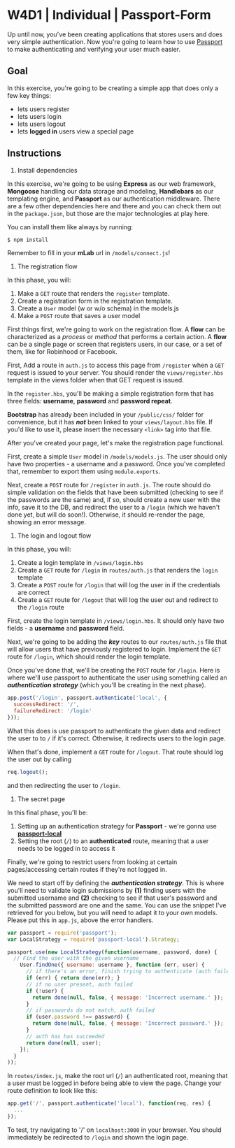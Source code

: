 # W4D1 | Individual | Passport-Form

Up until now, you've been creating applications that stores users and does very
simple authentication. Now you're going to learn how to use
[Passport](http://passportjs.org) to make authenticating and verifying your user
much easier.

## Goal

In this exercise, you're going to be creating a simple app that does only a few 
key things:

+ lets users register
+ lets users login
+ lets users logout
+ lets **logged in** users view a special page


## Instructions

1. Install dependencies

  In this exercise, we're going to be using **Express** as our web framework,
  **Mongoose** handling our data storage and modeling, **Handlebars** as our
  templating engine, and **Passport** as our authentication middleware. There
  are a few other dependencies here and there and you can check them out in the
  `package.json`, but those are the major technologies at play here.
  
  You can install them like always by running:
  
  ```bash
  $ npm install
  ```
  
  Remember to fill in your **mLab** url in `/models/connect.js`!

1. The registration flow

  In this phase, you will:
  
  1. Make a `GET` route that renders the `register` template.
  1. Create a registration form in the registration template.
  1. Create a `User` model (w or w/o schema) in the models.js
  1. Make a `POST` route that saves a user model 

  First things first, we're going to work on the registration flow. A **flow**
  can be characterized as a *process* or *method* that performs a certain
  action. A **flow** can be a single page or screen that registers users, in our
  case, or a set of them, like for Robinhood or Facebook.
  
  First, Add a route in `auth.js` to access this page from `/register` when a
  `GET` request is issued to your server. You should render the
  `views/register.hbs` template in the views folder when that GET request is
  issued.
  
  In the `register.hbs`, you'll be making a simple registration form that has
  three fields: **username**, **password** and **password repeat**.
  
  **Bootstrap** has already been included in your `/public/css/` folder for
  convenience, but it has ***not*** been linked to your `views/layout.hbs`
  file. If you'd like to use it, please insert the necessary `<link>` tag into
  that file.
  
  After you've created your page, let's make the registration page functional.
  
  First, create a simple `User` model in `/models/models.js`. The user should
  only have two properties - a username and a password. Once you've completed
  that, remember to export them using `module.exports`.
  
  Next, create a `POST` route for `/register` in `auth.js`. The route should do
  simple validation on the fields that have been submitted (checking to see if
  the passwords are the same) and, if so, should create a new user with the
  info, save it to the DB, and redirect the user to a `/login` (which we haven't
  done yet, but will do soon!). Otherwise, it should re-render the page, showing
  an error message.

1. The login and logout flow

  In this phase, you will:
  
  1. Create a login template in `/views/login.hbs`
  1. Create a `GET` route for `/login` in `routes/auth.js` that renders the 
  `login` template
  1. Create a `POST` route for `/login` that will log the user in if the 
  credentials are correct
  1. Create a `GET` route for `/logout` that will log the user out and redirect 
  to the `/login` route
  
  First, create the login template in `/views/login.hbs`. It should only have
  two fields - a **username** and **password** field.
  
  Next, we're going to be adding the ***key*** routes to our `routes/auth.js`
  file that will allow users that have previously registered to login. Implement
  the `GET` route for `/login`, which should render the login template.
  
  Once you've done that, we'll be creating the `POST` route for `/login`. Here
  is where we'll use passport to authenticate the user using something called an
  ***authentication strategy*** (which you'll be creating in the next phase).
  
  ```javascript
  app.post('/login', passport.authenticate('local', {
    successRedirect: '/',
    failureRedirect: '/login'
  }));
  ```
  
  What this does is use passport to authenticate the given data and redirect the
  user to to `/` if it's correct. Otherwise, it redirects users to the login
  page.
  
  When that's done, implement a `GET` route for `/logout`. That route should log
  the user out by calling
  
  ```javascript
  req.logout();
  ```
  
  and then redirecting the user to `/login`.

1. The secret page

  In this final phase, you'll be:
  
  1. Setting up an authentication strategy for **Passport** - we're gonna use
  [**passport-local**](http://passportjs.org/docs/username-password)
  1. Setting the root (`/`) to an **authenticated** route, meaning that a user 
  needs to be logged in to access it

  Finally, we're going to restrict users from looking at certain pages/accessing
  certain routes if they're not logged in.
  
  We need to start off by defining the ***authentication strategy***. This is
  where you'll need to validate login submissions by **(1)** finding users with
  the submitted username and **(2)** checking to see if that user's password and
  the submitted password are one and the same. You can use the snippet I've
  retrieved for you below, but you will need to adapt it to your own models.
  Please put this in `app.js`, above the error handlers.
  
  ```javascript
  var passport = require('passport');
  var LocalStrategy = require('passport-local').Strategy;

  passport.use(new LocalStrategy(function(username, password, done) {
    // Find the user with the given username
      User.findOne({ username: username }, function (err, user) {
        // if there's an error, finish trying to authenticate (auth failed)
        if (err) { return done(err); }
        // if no user present, auth failed
        if (!user) {
          return done(null, false, { message: 'Incorrect username.' });
        }
        // if passwords do not match, auth failed
        if (user.password !== password) {
          return done(null, false, { message: 'Incorrect password.' });
        }
        // auth has has succeeded
        return done(null, user);
      });
    }
  ));
  ```
  
  In `routes/index.js`, make the root url (`/`) an authenticated root, meaning
  that a user must be logged in before being able to view the page. Change your
  route definition to look like this:
  
  ```javascript
  app.get('/', passport.authenticate('local'), function(req, res) {
    ...
  });
  ```
  
  To test, try navigating to '/' on `localhost:3000` in your browser. You should
  immediately be redirected to `/login` and shown the login page.
